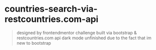 # countries-search-via-restcountries.com-api

> designed by frontendmentor challenge
> built via bootstrap & restcountries.com api
> dark mode unfinished due to the fact that im new to bootstrap
